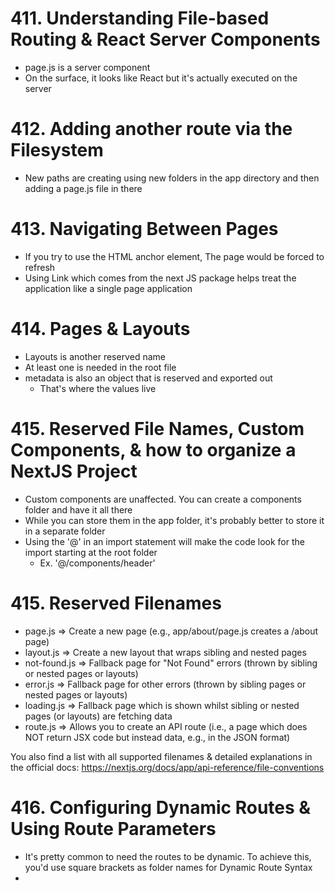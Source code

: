 # 411. Understanding File-based Routing & React Server Components

-   page.js is a server component
-   On the surface, it looks like React but it's actually executed on the server

# 412. Adding another route via the Filesystem

-   New paths are creating using new folders in the app directory and then adding a page.js file in there

# 413. Navigating Between Pages

-   If you try to use the HTML anchor element, The page would be forced to refresh
-   Using Link which comes from the next JS package helps treat the application like a single page application

# 414. Pages & Layouts

-   Layouts is another reserved name
-   At least one is needed in the root file
-   metadata is also an object that is reserved and exported out
    -   That's where the <head> values live

# 415. Reserved File Names, Custom Components, & how to organize a NextJS Project

-   Custom components are unaffected. You can create a components folder and have it all there
-   While you can store them in the app folder, it's probably better to store it in a separate folder
-   Using the '@' in an import statement will make the code look for the import starting at the root folder
    -   Ex. '@/components/header'

# 415. Reserved Filenames

-   page.js => Create a new page (e.g., app/about/page.js creates a <your-domain>/about page)
-   layout.js => Create a new layout that wraps sibling and nested pages
-   not-found.js => Fallback page for "Not Found" errors (thrown by sibling or nested pages or layouts)
-   error.js => Fallback page for other errors (thrown by sibling pages or nested pages or layouts)
-   loading.js => Fallback page which is shown whilst sibling or nested pages (or layouts) are fetching data
-   route.js => Allows you to create an API route (i.e., a page which does NOT return JSX code but instead data, e.g., in the JSON format)

You also find a list with all supported filenames & detailed explanations in the official docs: https://nextjs.org/docs/app/api-reference/file-conventions

# 416. Configuring Dynamic Routes & Using Route Parameters

-   It's pretty common to need the routes to be dynamic. To achieve this, you'd use square brackets as folder names for Dynamic Route Syntax
-
